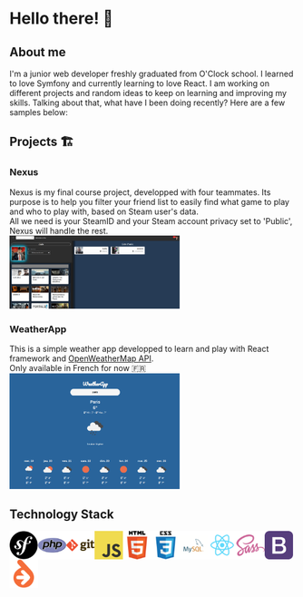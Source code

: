 
# Hello there! 👋

## About me

I'm a junior web developer freshly graduated from O'Clock school. I learned to love Symfony and currently learning to love React.
I am working on different projects and random ideas to keep on learning and improving my skills.
Talking about that, what have I been doing recently? Here are a few samples below:

## Projects 🏗️

### Nexus

Nexus is my final course project, developped with four teammates.
Its purpose is to help you filter your friend list to easily find what game to play and who to play with, based on Steam user's data.<br/>
All we need is your SteamID and your Steam account privacy set to 'Public', Nexus will handle the rest.<br/>
<img width="300px" src="https://github.com/florianlangard/florianlangard/blob/main/img/homepage_nexus_test.png" />

### WeatherApp

This is a simple weather app developped to learn and play with React framework and [OpenWeatherMap API](https://openweathermap.org/api).<br/>
Only available in French for now :fr: <br/>
<img width="300px" src="https://github.com/florianlangard/florianlangard/blob/main/img/WeatherApp.png" />

## Technology Stack

<img width="50px" align="left" src="https://raw.githubusercontent.com/github/explore/d0c5a5e31e1776ad62379ef5f6b703bcf107d3a3/topics/symfony/symfony.png" />
<img width="50px" align="left" src="https://raw.githubusercontent.com/github/explore/ccc16358ac4530c6a69b1b80c7223cd2744dea83/topics/php/php.png" />
<img width="50px" align="left" src="https://raw.githubusercontent.com/github/explore/80688e429a7d4ef2fca1e82350fe8e3517d3494d/topics/git/git.png" />
<img width="50px" align="left" src="https://raw.githubusercontent.com/github/explore/80688e429a7d4ef2fca1e82350fe8e3517d3494d/topics/javascript/javascript.png" />
<img width="50px" align="left" src="https://raw.githubusercontent.com/github/explore/80688e429a7d4ef2fca1e82350fe8e3517d3494d/topics/html/html.png" />
<img width="50px" align="left" src="https://raw.githubusercontent.com/github/explore/80688e429a7d4ef2fca1e82350fe8e3517d3494d/topics/css/css.png" />
<img width="50px" align="left" src="https://raw.githubusercontent.com/github/explore/80688e429a7d4ef2fca1e82350fe8e3517d3494d/topics/mysql/mysql.png" />
<img width="50px" align="left" src="https://raw.githubusercontent.com/github/explore/80688e429a7d4ef2fca1e82350fe8e3517d3494d/topics/react/react.png" />
<img width="50px" align="left" src="https://raw.githubusercontent.com/github/explore/80688e429a7d4ef2fca1e82350fe8e3517d3494d/topics/sass/sass.png" />
<img width="50px" align="left" src="https://raw.githubusercontent.com/github/explore/80688e429a7d4ef2fca1e82350fe8e3517d3494d/topics/bootstrap/bootstrap.png" />
<img width="50px" align="left" src="https://raw.githubusercontent.com/devicons/devicon/2ae2a900d2f041da66e950e4d48052658d850630/icons/doctrine/doctrine-original.svg" />
